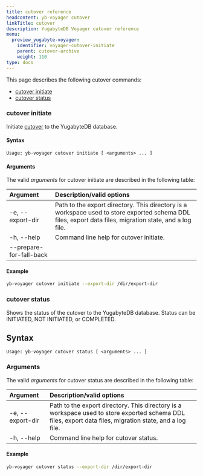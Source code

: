 ```yaml
---
title: cutover reference
headcontent: yb-voyager cutover
linkTitle: cutover
description: YugabyteDB Voyager cutover reference
menu:
  preview_yugabyte-voyager:
    identifier: voyager-cutover-initiate
    parent: cutover-archive
    weight: 110
type: docs
---
```


This page describes the following cutover commands:

- [cutover initiate](#cutover-initiate)
- [cutover status](#cutover-status)

### cutover initiate

Initiate [cutover](../../../migrate/live-migrate/#cutover-to-the-target) to the YugabyteDB database.

#### Syntax

```text
Usage: yb-voyager cutover initiate [ <arguments> ... ]
```

#### Arguments

The valid *arguments* for cutover initiate are described in the following table:

| Argument | Description/valid options |
| :------- | :------------------------ |
| -e, --export-dir <path> | Path to the export directory. This directory is a workspace used to store exported schema DDL files, export data files, migration state, and a log file.|
| -h, --help | Command line help for cutover initiate. |
| --prepare-for-fall-back | <to add> |

#### Example

```sh
yb-voyager cutover initiate --export-dir /dir/export-dir
```

### cutover status

Shows the status of the cutover to the YugabyteDB database. Status can be INITIATED, NOT INITIATED, or COMPLETED.

## Syntax

```text
Usage: yb-voyager cutover status [ <arguments> ... ]
```

### Arguments

The valid *arguments* for cutover status are described in the following table:

| Argument | Description/valid options |
| :------- | :------------------------ |
| -e, --export-dir <path> | Path to the export directory. This directory is a workspace used to store exported schema DDL files, export data files, migration state, and a log file.|
| -h, --help | Command line help for cutover status. |

#### Example

```sh
yb-voyager cutover status --export-dir /dir/export-dir
